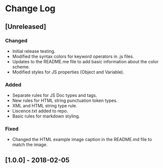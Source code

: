 # Change Log

## [Unreleased]
### Changed
- Initial release testing.
- Modified the syntax colors for keyword operators in .js files.
- Updates to the README.me file to add basic information about the color scheme.
- Modified styles for JS properties (Object and Variable).

### Added
- Separate rules for JS Doc types and tags.
- New rules for HTML string punctuation token types.
- XML and HTML string type rule.
- Liscence.txt added to repo.
- Basic rules for markdown styling.

### Fixed
- Changed the HTML example image caption in the README.md file to match the image.


## [1.0.0] - 2018-02-05
